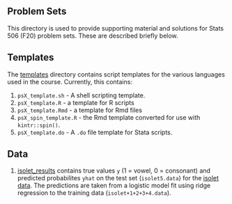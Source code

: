 ## Problem Sets

This directory is used to provide supporting material and solutions for
Stats 506 (F20) problem sets. These are described briefly below.

## Templates

The [templates](./templates) directory contains script templates for
the various languages used in the course.  Currently, this contains:

 1. `psX_template.sh` -	A shell scripting template.
 1. `psX_template.R` - a template for R scripts
 1. `psX_template.Rmd` - a template for Rmd files
 1. `psX_spin_template.R` - the Rmd template converted for use with
     `kintr::spin()`.
 1. `psX_template.do` - A `.do` file template for Stata scripts. 

## Data

 1. [isolet_results](./data/isolet_results.csv) contains true values
    `y` (1 = vowel, 0 = consonant) and predicted probabilites `yhat`
    on the test set (`isolet5.data`)
    for the [isolet data](https://archive.ics.uci.edu/ml/machine-learning-databases/isolet/).
    The predictions are taken from a logistic model fit using ridge
    regression to the training data (`isolet+1+2+3+4.data`). 
